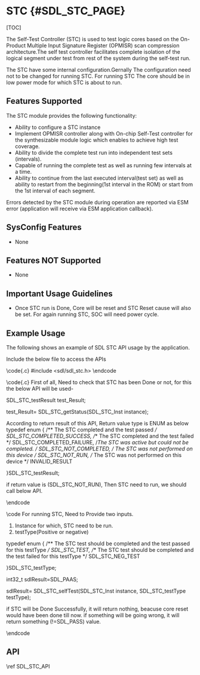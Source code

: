 # STC {#SDL_STC_PAGE}

[TOC]

The Self-Test Controller (STC) is used to test logic cores based on the On-Product Multiple Input Signature Register (OPMISR) scan compression architecture.The self test controller facilitates complete isolation of the logical segment under test from rest of the system during the self-test run.

The STC have some internal configuration.Gernally The configuration need not to be changed for running STC. For running STC The core should be in low power mode for which STC is about to run.

## Features Supported

The STC module provides the following functionality:

* Ability to configure a STC instance
* Implement OPMISR controller along with On-chip Self-Test controller
for the synthesizable module logic which enables to achieve high test
coverage.
* Ability to divide the complete test run into independent test sets
(intervals).
* Capable of running the complete test as well as running few intervals at
a time.
* Ability to continue from the last executed interval(test set) as well as
ability to restart from the beginning(1st interval in the ROM) or start
from the 1st interval of each segment.

Errors detected by the STC module during operation are reported via ESM error (application will receive via ESM application callback).

## SysConfig Features

- None

## Features NOT Supported

- None

## Important Usage Guidelines

- Once STC run is Done, Core will be reset and STC Reset cause will also be set. For again running STC, SOC will need power cycle.

## Example Usage

The following shows an example of SDL STC API usage by the application.

Include the below file to access the APIs

\code{.c}
#include <sdl/sdl_stc.h>
\endcode


\code{.c}
First of all, Need to check that STC has been Done or not, for this the below API will be used-

SDL_STC_testResult test_Result;

test_Result= SDL_STC_getStatus(SDL_STC_Inst instance);

According to return result of this API, Return value type is ENUM as below
typedef enum
{
    /** The STC completed and the test passed  */
    SDL_STC_COMPLETED_SUCCESS,
    /** The STC completed and the test failed  */
    SDL_STC_COMPLETED_FAILURE,
    /**The STC was active but could not be completed.  */
     SDL_STC_NOT_COMPLETED,
    /** The STC was not performed on this device  */
     SDL_STC_NOT_RUN,
    /** The STC was not performed on this device  */
    INVALID_RESULT

}SDL_STC_testResult;

if return value is (SDL_STC_NOT_RUN), Then STC need to run, we should call below API.


\endcode

\code
For running STC, Need to Provide two inputs.
1. Instance for which, STC need to be run.
2. testType(Positive or negative)

typedef enum
{
    /** The STC test should be  completed and the test passed for this testType  */
     SDL_STC_TEST,
    /** The STC test should be completed and the test failed for this testType */
     SDL_STC_NEG_TEST

}SDL_STC_testType;

int32_t sdlResult=SDL_PAAS;

sdlResult=   SDL_STC_selfTest(SDL_STC_Inst instance, SDL_STC_testType testType);

if STC will be Done Successfully, it will return nothing, beacuse core reset would have been done till now.
if something will be going wrong, it will return something (!=SDL_PASS) value.

\endcode


## API

\ref SDL_STC_API
